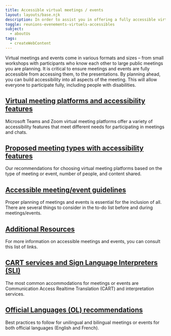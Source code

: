 ```yaml
---
title: Accessible virtual meetings / events
layout: layouts/base.njk
description: In order to assist you in offering a fully accessible virtual meeting/event, whether it is a training session, a meeting, a kiosk or an open door event, the IT Accessibility Office (ITAO) has gathered the most relevant information on the subject.
toggle: reunions-evenements-virtuels-accessibles
subject:
  - aboutUs
tags:
  - createWebContent
---
```


Virtual meetings and events come in various formats and sizes – from small workshops with participants who know each other to large public meetings you are planning. It is critical to ensure meetings and events are fully accessible from accessing them, to the presentations. By planning ahead, you can build accessibility into all aspects of the meeting. This will allow everyone to participate fully, including people with disabilities.

<div class="row wb-eqht">
	<section class="col-md-6">
		<h2 class="h5">
			<a href="./virtual-meeting-platforms-and-accessibility-features.md">Virtual meeting platforms and accessibility features </a>
		</h2> 
Microsoft Teams and Zoom virtual meeting platforms offer a variety of accessibility features that meet different needs for participating in meetings and chats.
	</section>
    <section class="col-md-6">
    	<h2 class="h5">
    		<a href="./proposed-meeting-types-with-accessibility-features.md"> Proposed meeting types with accessibility features </a>
    	</h2>

Our recommendations for choosing virtual meeting platforms based on the type of meeting or event, number of people, and content shared.

</section>
<section class="col-md-6">
<h2 class="h5">
<a href="./accessible-meetingevent-guidelines.md">Accessible meeting/event guidelines</a>
</h2>

Proper planning of meetings and events is essential for the inclusion of all. There are several things to consider in the to-do list before and during meetings/events.

</section>
    <section class="col-md-6">
    	<h2 class="h5">
    		<a href="./additional-resources.md">Additional Resources</a>
    	</h2>

For more information on accessible meetings and events, you can consult this list of links.

</section>
<section class="col-md-6">
<h2 class="h5">
<a href="./cart-services-and-sign-language-interpreters-sli.md">CART services and Sign Language Interpreters (SLI)</a>
</h2>

The most common accommodations for meetings or events are Communication Access Realtime Translation (CART) and interpretation services.

</section>
    <section class="col-md-6">
    	<h2 class="h5">
    		<a href="./Official-languages-recommendations.md">Official Languages (OL) recommendations</a>
    	</h2>

Best practices to follow for unilingual and bilingual meetings or events for both official languages (English and French).

</section>

</div>

